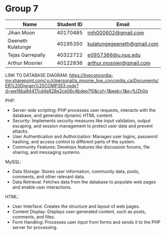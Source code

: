 # Group 7

| Name | Student ID | Email |
|------|------------|--------|
| Jihan Moon | 40170485 | mjh000602@gmail.com |
| Geeneth Kulatunge | 40195350 | kulatungegeeneth@gmail.com |
| Tejas Garrepally | 40322722 | e0957366@u.nus.edu |
| Arthur Mosnier | 40122836 | arthur.mosnier@gmail.com |



LINK TO DATABASE DIAGRAM:
https://liveconcordia-my.sharepoint.com/:u:/r/personal/a_mosnie_live_concordia_ca/Documents/ER%20Digram%20COMP353.vsdx?d=we16ba84417cd4e828e2ce06c4bdee7f0&csf=1&web=1&e=fUZh0q



PHP:
- Server-side scripting: PHP processes user requests, interacts with the database, and generates dynamic HTML content.
- Security: Implements security measures like input validation, output escaping, and session management to protect user data and prevent attacks.
- User Authentication and Authorization: Manages user logins, password hashing, and access control to different parts of the system.
- Community Features: Develops features like discussion forums, file sharing, and messaging systems.

MySQL:
- Data Storage: Stores user information, community data, posts, comments, and other relevant data.
- Data Retrieval: Fetches data from the database to populate web pages and enable user interactions.

HTML:

- User Interface: Creates the structure and layout of web pages.
- Content Display: Displays user-generated content, such as posts, comments, and files.
- Form Handling: Processes user input from forms and sends it to the PHP server for processing.

